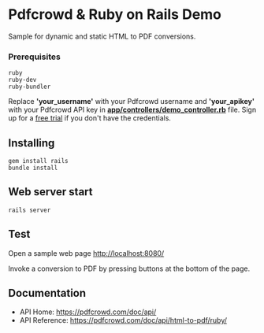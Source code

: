 # Pdfcrowd & Ruby on Rails Demo

Sample for dynamic and static HTML to PDF conversions.

### Prerequisites

```
ruby
ruby-dev
ruby-bundler
```

Replace **'your_username'** with your Pdfcrowd username and **'your_apikey'** with your Pdfcrowd API key in **[app/controllers/demo_controller.rb](app/controllers/demo_controller.rb#L39)** file. Sign up for a [free trial](https://pdfcrowd.com/user/sign_up/?pid=api-trial2) if you don't have the credentials.

## Installing

```
gem install rails
bundle install
```

## Web server start

```
rails server
```

## Test

   Open a sample web page <http://localhost:8080/>

   Invoke a conversion to PDF by pressing buttons at the bottom of the page.

## Documentation

* API Home:  <https://pdfcrowd.com/doc/api/>
* API Reference:  <https://pdfcrowd.com/doc/api/html-to-pdf/ruby/>
